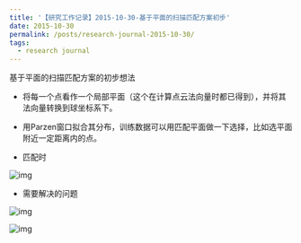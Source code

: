 ```yaml
---
title: '【研究工作记录】2015-10-30-基于平面的扫描匹配方案初步'
date: 2015-10-30
permalink: /posts/research-journal-2015-10-30/
tags:
  - research journal
---
```


基于平面的扫描匹配方案的初步想法

- 将每一个点看作一个局部平面（这个在计算点云法向量时都已得到），并将其法向量转换到球坐标系下。

- 用Parzen窗口拟合其分布，训练数据可以用匹配平面做一下选择，比如选平面附近一定距离内的点。

- 匹配时

![img](https://sunqinxuan.github.io/images/posts-research-journal-2015-10-30-img1.jpg)

- 需要解决的问题

![img](https://sunqinxuan.github.io/images/posts-research-journal-2015-10-30-img2.jpg)

![img](https://sunqinxuan.github.io/images/posts-research-journal-2015-10-30-img3.jpg)


